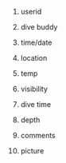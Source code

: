 1. userid

2. dive buddy

3. time/date

4. location

5. temp

6. visibility

7. dive time

8. depth

9. comments

10. picture
